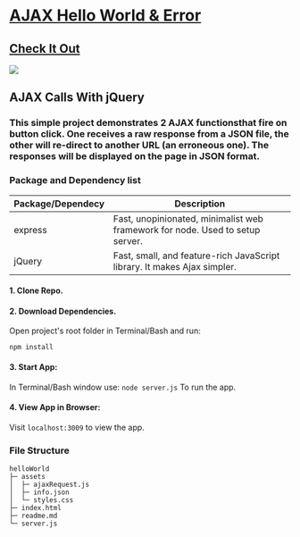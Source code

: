 # [AJAX Hello World & Error](https://github.com/coombapace/helloWorld)
## [Check It Out](https://coombapace.github.io/helloWorld/)

[![](https://img.shields.io/badge/author-@coombapace-blue.svg)](https://www.linkedin.com/in/mattia-pace) 

## AJAX Calls With jQuery
### This simple project demonstrates 2 AJAX functionsthat fire on button click. One receives a raw response from a JSON file, the other will re-direct to another URL (an erroneous one). The responses will be displayed on the page in JSON format.

### Package and Dependency list

| Package/Dependecy  | Description                                                                           |
| ------------------ | --------------------------------
| express            | Fast, unopinionated, minimalist web framework for node. Used to setup server.
| jQuery             | Fast, small, and feature-rich JavaScript library. It makes Ajax  simpler.


#### 1. Clone Repo.

#### 2.  Download Dependencies.
Open project's root folder in Terminal/Bash and run:

```npm install```

#### 3. Start App:
In Terminal/Bash window use:
```node server.js```
To run the app.

#### 4. View App in Browser:
Visit `localhost:3009` to view the app.


### File Structure
```
helloWorld
├─ assets
│  ├─ ajaxRequest.js
│  ├─ info.json
│  └─ styles.css
├─ index.html
├─ readme.md
└─ server.js
```